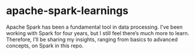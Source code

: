 # apache-spark-learnings
Apache Spark has been a fundamental tool in data processing. I’ve been working with Spark for four years, but I still feel there’s much more to learn. Therefore, I’ll be sharing my insights, ranging from basics to advanced concepts, on Spark in this repo.
